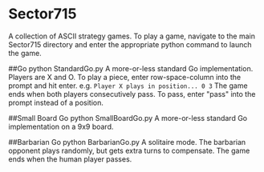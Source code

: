 # Sector715
A collection of ASCII strategy games.
To play a game, navigate to the main Sector715 directory and enter the
appropriate python command to launch the game.

##Go
python StandardGo.py
A more-or-less standard Go implementation. Players are X and O. To play a
piece, enter row-space-column into the prompt and hit enter.
e.g.
`Player X plays in position... 0 3`
The game ends when both players consecutively pass. To pass, enter "pass"
into the prompt instead of a position.

##Small Board Go
python SmallBoardGo.py
A more-or-less standard Go implementation on a 9x9 board.

##Barbarian Go
python BarbarianGo.py
A solitaire mode. The barbarian opponent plays randomly, but gets extra turns
to compensate. The game ends when the human player passes.
